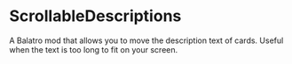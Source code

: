 # ScrollableDescriptions
A Balatro mod that allows you to move the description text of cards. Useful when the text is too long to fit on your screen.
